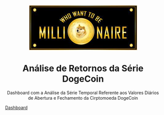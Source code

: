 <p align="center">
<img src="https://github.com/AndreiPiscitelli/PrevisaoDogeCoin/blob/9fd399e3ea5e2a2f3a214109ce5cb74f8973137e/dogeimage.jpg"/>
          </p>

<h1 align="center">Análise de Retornos da Série DogeCoin</h1>

<p align="center">Dashboard com a Análise da Série Temporal Referente aos Valores Diários de Abertura e Fechamento da Cirptomoeda DogeCoin </p>


[Dashboard](https://minhaskamal.github.io/DownGit/#/home?url=https://github.com/AndreiPiscitelli/PrevisaoDogeCoin/blob/d87160b8f1b2f0ef047d9a4142b0a0fbc0afd9e9/Dashboard.html)




